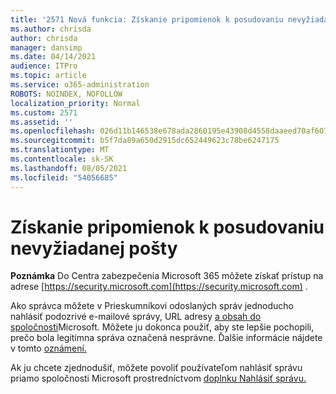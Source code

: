 ```yaml
---
title: '2571 Nová funkcia: Získanie pripomienok k posudovaniu nevyžiadanej pošty'
ms.author: chrisda
author: chrisda
manager: dansimp
ms.date: 04/14/2021
audience: ITPro
ms.topic: article
ms.service: o365-administration
ROBOTS: NOINDEX, NOFOLLOW
localization_priority: Normal
ms.custom: 2571
ms.assetid: ''
ms.openlocfilehash: 026d11b146538e678ada2860195e43908d4558daaeed70af607e34ec427d0501
ms.sourcegitcommit: b5f7da89a650d2915dc652449623c78be6247175
ms.translationtype: MT
ms.contentlocale: sk-SK
ms.lasthandoff: 08/05/2021
ms.locfileid: "54056685"
---
```

# <a name="get-feedback-about-spam-judgments"></a>Získanie pripomienok k posudovaniu nevyžiadanej pošty

**Poznámka** Do Centra zabezpečenia Microsoft 365 môžete získať prístup na adrese [https://security.microsoft.com](https://security.microsoft.com) .

Ako správca môžete v Prieskumníkovi odoslaných správ jednoducho nahlásiť podozrivé e-mailové správy, URL adresy [a obsah do spoločnosti](https://security.microsoft.com/reportsubmission)Microsoft. Môžete ju dokonca použiť, aby ste lepšie pochopili, prečo bola legitímna správa označená nesprávne. Ďalšie informácie nájdete v tomto [oznámení.](https://techcommunity.microsoft.com/t5/Security-Privacy-and-Compliance/Empower-security-teams-to-easily-report-suspicious-emails-amp/ba-p/752622)

Ak ju chcete zjednodušiť, môžete povoliť používateľom nahlásiť správu priamo spoločnosti Microsoft prostredníctvom [doplnku Nahlásiť správu.](https://appsource.microsoft.com/product/office/WA104381180?src=office&tab=Overview)
